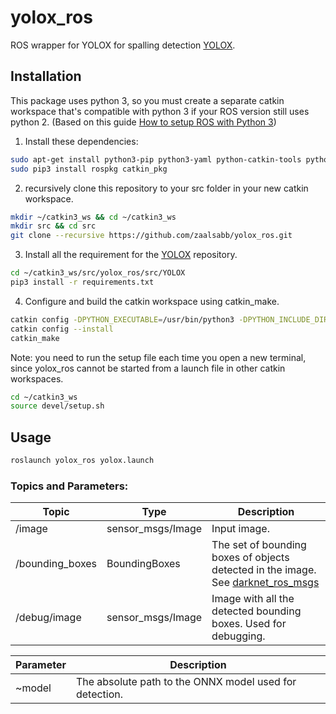 # yolox_ros

ROS wrapper for YOLOX for spalling detection [YOLOX](https://github.com/MACILLAS/YOLOX).

## Installation
This package uses python 3, so you must create a separate catkin workspace that's compatible with python 3 if your ROS version still uses python 2. (Based on this guide [How to setup ROS with Python 3](https://medium.com/@beta_b0t/how-to-setup-ros-with-python-3-44a69ca36674))

1) Install these dependencies:

```bash
sudo apt-get install python3-pip python3-yaml python-catkin-tools python3-dev python3-numpy
sudo pip3 install rospkg catkin_pkg
```

2) recursively clone this repository to your src folder in your new catkin workspace.

``` bash
mkdir ~/catkin3_ws && cd ~/catkin3_ws
mkdir src && cd src
git clone --recursive https://github.com/zaalsabb/yolox_ros.git
```

3) Install all the requirement for the [YOLOX](https://github.com/MACILLAS/YOLOX) repository.

``` bash
cd ~/catkin3_ws/src/yolox_ros/src/YOLOX
pip3 install -r requirements.txt
```

4) Configure and build the catkin workspace using catkin_make.

``` bash
catkin config -DPYTHON_EXECUTABLE=/usr/bin/python3 -DPYTHON_INCLUDE_DIR=/usr/include/python3.6m -DPYTHON_LIBRARY=/usr/lib/x86_64-linux-gnu/libpython3.6m.so
catkin config --install
catkin_make
```

Note: you need to run the setup file each time you open a new terminal, since yolox_ros cannot be started from a launch file in other catkin workspaces.
``` bash
cd ~/catkin3_ws
source devel/setup.sh
```

## Usage

```bash
roslaunch yolox_ros yolox.launch
```

### Topics and Parameters:

| Topic | Type | Description |
|---|---|---|
| /image | sensor_msgs/Image | Input image. |
| /bounding_boxes | BoundingBoxes | The set of bounding boxes of objects detected in the image. See [darknet_ros_msgs](https://github.com/leggedrobotics/darknet_ros/tree/master/darknet_ros_msgs/msg) |
| /debug/image | sensor_msgs/Image | Image with all the detected bounding boxes. Used for debugging. |

| Parameter | Description |
|---|---|
| ~model | The absolute path to the ONNX model used for detection. |

